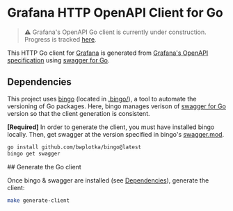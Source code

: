 # Grafana HTTP OpenAPI Client for Go

> :warning: Grafana's OpenAPI Go client is currently under construction. Progress is tracked [here](https://github.com/grafana/grafana/issues/47827).

This HTTP Go client for [Grafana](https://github.com/grafana/grafana) is generated from [Grafana's OpenAPI specification](https://github.com/grafana/grafana/blob/main/public/api-merged.json) using [swagger for Go](https://github.com/go-swagger/go-swagger).

## Dependencies

This project uses [bingo](https://github.com/bwplotka/bingo) (located in [.bingo/](.bingo/)), a tool to automate the versioning of Go packages. Here, bingo manages verison of [swagger for Go](https://github.com/go-swagger/go-swagger) version so that the client generation is consistent.

**[Required]**  In order to generate the client, you must have installed bingo locally. Then, get swagger at the version specified in bingo's [swagger.mod](.bingo/swagger.mod).
```bash
go install github.com/bwplotka/bingo@latest
bingo get swagger
```

## Generate the Go client

Once bingo & swagger are installed (see [Dependencies](#dependencies)), generate the client:
```bash
make generate-client
```